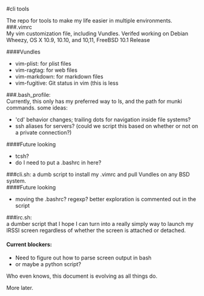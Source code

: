 #cli tools

The repo for tools to make my life easier in multiple environments.
###.vimrc  
My vim customization file, including Vundles. Verifed working on Debian Wheezy, OS X 10.9, 10.10, and 10,11, FreeBSD 10.1 Release  

####Vundles
* vim-plist: for plist files
* vim-ragtag: for web files
* vim-markdown: for markdown files
* vim-fugitive: Git status in vim (this is less  

###.bash_profile:   
Currently, this only has my preferred way to ls, and the path for munki commands. some ideas:
* 'cd' behavior changes; trailing dots for navigation inside file systems?
* ssh aliases for servers? (could we script this based on whether or not on a private connection?)   

####Future looking
* tcsh? 
* do I need to put a .bashrc in here?

###cli.sh:
a dumb script to install my .vimrc and pull Vundles on any BSD system.  
####Future looking 
* moving the .bashrc? regexp? better exploration is commented out in the script

###irc.sh:   
a dumber script that I hope I can turn into a really simply way to launch my IRSSI screen regardless of whether the screen is attached or detached.  
#### Current blockers:
* Need to figure out how to parse screen output in bash
* or maybe a python script?

Who even knows, this document is evolving as all things do.

More later.  
